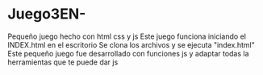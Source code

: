 # Juego3EN-
Pequeño juego hecho con html css y js
Este juego funciona iniciando el INDEX.html en el escritorio
Se clona los archivos y se ejecuta "index.html"
Este pequeño juego fue desarrollado con funciones js y adaptar todas la herramientas que te puede dar js
